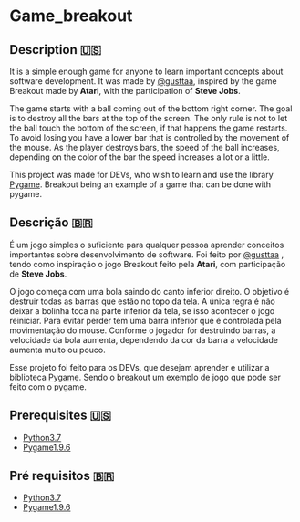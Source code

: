 # Game_breakout
## Description :us:
It is a simple enough game for anyone to learn important concepts about software development. It was made by [@gusttaa](https://github.com/gusttaa), inspired by the game Breakout made by **Atari**, with the participation of **Steve Jobs**.

The game starts with a ball coming out of the bottom right corner. The goal is to destroy all the bars at the top of the screen. The only rule is not to let the ball touch the bottom of the screen, if that happens the game restarts. To avoid losing you have a lower bar that is controlled by the movement of the mouse. As the player destroys bars, the speed of the ball increases, depending on the color of the bar the speed increases a lot or a little.

This project was made for DEVs, who wish to learn and use the library [Pygame](https://github.com/pygame). Breakout being an example of a game that can be done with pygame.

## Descrição :brazil:
É um jogo simples o suficiente para qualquer pessoa aprender conceitos importantes sobre  desenvolvimento de software. Foi feito por [@gusttaa](https://github.com/gusttaa) , tendo como inspiração o jogo Breakout feito pela **Atari**, com participação de **Steve Jobs**.

O jogo começa com uma bola saindo do canto inferior direito. O objetivo é destruir todas as barras que estão no topo da tela. A única regra é não deixar a bolinha toca na parte inferior da tela, se isso acontecer o jogo reiniciar. Para evitar perder tem uma barra inferior que é controlada pela movimentação do mouse. Conforme o jogador for destruindo barras, a velocidade da bola aumenta, dependendo da cor da barra a velocidade aumenta muito ou pouco.

Esse projeto foi feito para os DEVs, que desejam aprender e utilizar a biblioteca [Pygame](https://github.com/pygame). Sendo o breakout um exemplo de jogo que pode ser feito com o pygame.

## Prerequisites :us:
* [Python3.7](https://www.python.org/downloads/release/python-377/)
* [Pygame1.9.6](https://www.pygame.org/download.shtml)

## Pré requisitos :brazil:
* [Python3.7](https://www.python.org/downloads/release/python-377/)
* [Pygame1.9.6](https://www.pygame.org/download.shtml)
